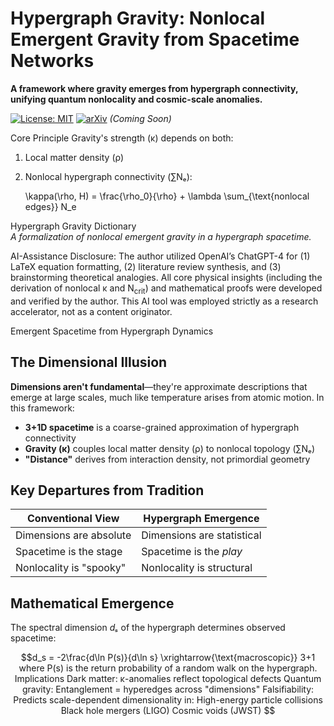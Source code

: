 # Hypergraph Gravity: Nonlocal Emergent Gravity from Spacetime Networks

**A framework where gravity emerges from hypergraph connectivity, unifying quantum nonlocality and cosmic-scale anomalies.**

[![License: MIT](https://img.shields.io/badge/License-MIT-yellow.svg)](https://opensource.org/licenses/MIT) 
[![arXiv](https://img.shields.io/badge/arXiv-Preprint-red)](https://arxiv.org) *(Coming Soon)*

 Core Principle
Gravity's strength (κ) depends on both:
1. Local matter density (ρ)
2. Nonlocal hypergraph connectivity (∑Nₑ):

   \kappa(\rho, H) = \frac{\rho_0}{\rho} + \lambda \sum_{\text{nonlocal edges}} N_e
   
 Hypergraph Gravity Dictionary  
*A formalization of nonlocal emergent gravity in a hypergraph spacetime.*  

AI-Assistance Disclosure:
The author utilized OpenAI’s ChatGPT-4 for (1) LaTeX equation formatting, (2) literature review synthesis, and (3) brainstorming theoretical analogies. All core physical insights (including the derivation of nonlocal κ and N<sub>crit</sub>) and mathematical proofs were developed and verified by the author. This AI tool was employed strictly as a research accelerator, not as a content originator.

Emergent Spacetime from Hypergraph Dynamics

## The Dimensional Illusion
**Dimensions aren't fundamental**—they're approximate descriptions that emerge at large scales, much like temperature arises from atomic motion. In this framework:
- **3+1D spacetime** is a coarse-grained approximation of hypergraph connectivity
- **Gravity (κ)** couples local matter density (ρ) to nonlocal topology (∑Nₑ)
- **"Distance"** derives from interaction density, not primordial geometry

## Key Departures from Tradition
| Conventional View       | Hypergraph Emergence           |
|--------------------------|--------------------------------|
| Dimensions are absolute  | Dimensions are statistical     |
| Spacetime is the stage   | Spacetime is the *play*        | 
| Nonlocality is "spooky"  | Nonlocality is structural      |

## Mathematical Emergence
The spectral dimension *dₛ* of the hypergraph determines observed spacetime:

```math
d_s = -2\frac{d\ln P(s)}{d\ln s} \xrightarrow{\text{macroscopic}} 3+1



where P(s) is the return probability of a random walk on the hypergraph.

Implications
Dark matter: κ-anomalies reflect topological defects

Quantum gravity: Entanglement = hyperedges across "dimensions"

Falsifiability: Predicts scale-dependent dimensionality in:

High-energy particle collisions

Black hole mergers (LIGO)

Cosmic voids (JWST)
